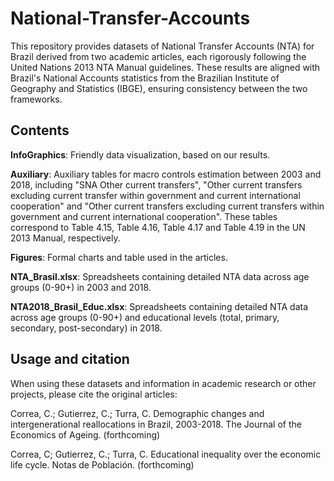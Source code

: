 # National-Transfer-Accounts

This repository provides datasets of National Transfer Accounts (NTA) for Brazil derived from two academic articles, each rigorously following the United Nations 2013 NTA Manual guidelines. These results are aligned with Brazil's National Accounts statistics from the Brazilian Institute of Geography and Statistics (IBGE), ensuring consistency between the two frameworks.

## Contents

**InfoGraphics**: Friendly data visualization, based on our results.

**Auxiliary**: Auxiliary tables for macro controls estimation between 2003 and 2018, including "SNA Other current transfers", "Other current transfers excluding current transfer within government and current international cooperation" and "Other current transfers excluding current transfers within government and current international cooperation". These tables correspond to Table 4.15, Table 4.16, Table 4.17 and Table 4.19 in the UN 2013 Manual, respectively.

**Figures**: Formal charts and table used in the articles.

**NTA_Brasil.xlsx**:  Spreadsheets containing detailed NTA data across age groups (0-90+) in 2003 and 2018.

**NTA2018_Brasil_Educ.xlsx**: Spreadsheets containing detailed NTA data across age groups (0-90+) and educational levels (total, primary, secondary, post-secondary) in 2018.


## Usage and citation

When using these datasets and information in academic research or other projects, please cite the original articles:

Correa, C.; Gutierrez, C.; Turra, C. Demographic changes and intergenerational reallocations in Brazil, 2003-2018. The Journal of the Economics of Ageing. (forthcoming)

Correa, C; Gutierrez, C.; Turra, C. Educational inequality over the economic life cycle. Notas de Población. (forthcoming)
